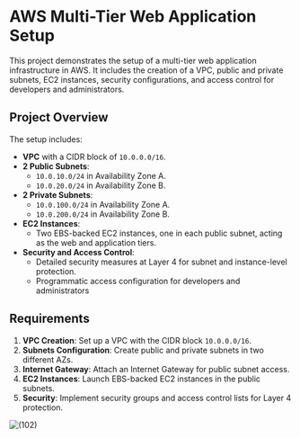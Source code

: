 # AWS Multi-Tier Web Application Setup

This project demonstrates the setup of a multi-tier web application infrastructure in AWS. It includes the creation of a VPC, public and private subnets, EC2 instances, security configurations, and access control for developers and administrators.

## Project Overview

The setup includes:
- **VPC** with a CIDR block of `10.0.0.0/16`.
- **2 Public Subnets**:
  - `10.0.10.0/24` in Availability Zone A.
  - `10.0.20.0/24` in Availability Zone B.
- **2 Private Subnets**:
  - `10.0.100.0/24` in Availability Zone A.
  - `10.0.200.0/24` in Availability Zone B.
- **EC2 Instances**:
  - Two EBS-backed EC2 instances, one in each public subnet, acting as the web and application tiers.
- **Security and Access Control**:
  - Detailed security measures at Layer 4 for subnet and instance-level protection.
  - Programmatic access configuration for developers and administrators

## Requirements


1. **VPC Creation**: Set up a VPC with the CIDR block `10.0.0.0/16`.
2. **Subnets Configuration**: Create public and private subnets in two different AZs.
3. **Internet Gateway**: Attach an Internet Gateway for public subnet access.
4. **EC2 Instances**: Launch EBS-backed EC2 instances in the public subnets.
5. **Security**: Implement security groups and access control lists for Layer 4 protection.

![(102)](https://github.com/user-attachments/assets/cc3bdf0f-9879-4a2f-b151-c597014f7b25)

